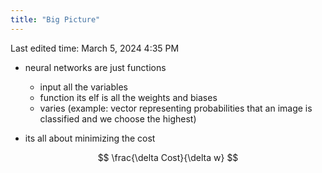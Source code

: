 ```yaml
---
title: "Big Picture"
---
```

Last edited time: March 5, 2024 4:35 PM

- neural networks are just functions
    - input all the variables
    - function its elf is all the weights and biases
    - varies (example: vector representing probabilities that an image is classified and we choose the highest)
    
- its all about minimizing the cost

$$
 \frac{\delta Cost}{\delta w}
$$
